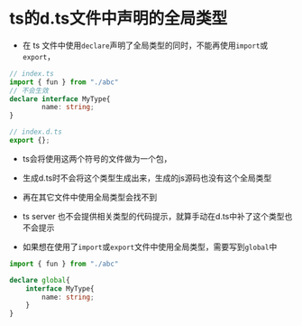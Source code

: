 # ts的d.ts文件中声明的全局类型

- 在 ts 文件中使用`declare`声明了全局类型的同时，不能再使用`import`或`export`，

```typescript
// index.ts
import { fun } from "./abc"
// 不会生效
declare interface MyType{
        name: string;
}

// index.d.ts
export {};
```

- ts会将使用这两个符号的文件做为一个包，

- 生成d.ts时不会将这个类型生成出来，生成的js源码也没有这个全局类型

- 再在其它文件中使用全局类型会找不到

- ts server 也不会提供相关类型的代码提示，就算手动在d.ts中补了这个类型也不会提示

- 如果想在使用了`import`或`export`文件中使用全局类型，需要写到`global`中

```typescript
import { fun } from "./abc"

declare global{
    interface MyType{
        name: string;
    }
}
```